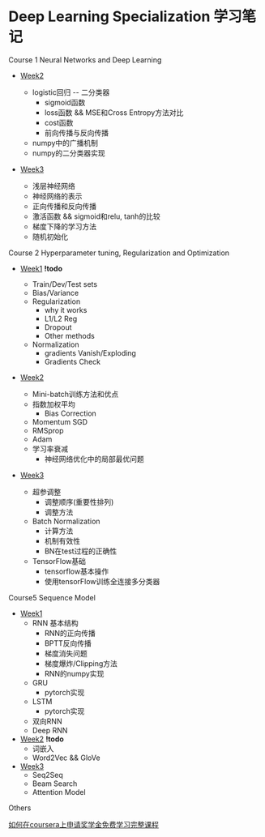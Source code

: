 # Deep Learning Specialization 学习笔记

Course 1 Neural Networks and Deep Learning

- [ Week2](https://nbviewer.jupyter.org/github/caidwang/NN-and-DL-Notebook/blob/master/C1week2.ipynb)
    - logistic回归 -- 二分类器
        - sigmoid函数
        - loss函数 && MSE和Cross Entropy方法对比
        - cost函数
        - 前向传播与反向传播
    - numpy中的广播机制
    - numpy的二分类器实现

- [Week3](https://nbviewer.jupyter.org/github/caidwang/NN-and-DL-Notebook/blob/master/C1Week3.ipynb)
    - 浅层神经网络
    - 神经网络的表示
    - 正向传播和反向传播
    - 激活函数 && sigmoid和relu, tanh的比较
    - 梯度下降的学习方法
    - 随机初始化

Course 2 Hyperparameter tuning, Regularization and Optimization

- [Week1](https://nbviewer.jupyter.org/github/caidwang/NN-and-DL-Notebook/blob/master/C2week1.ipynb) **!todo**
    - Train/Dev/Test sets
    - Bias/Variance
    - Regularization
      - why it works
      - L1/L2 Reg
      - Dropout
      - Other methods
    - Normalization
      - gradients Vanish/Exploding
      - Gradients Check

- [Week2](https://nbviewer.jupyter.org/github/caidwang/NN-and-DL-Notebook/blob/master/C2Week2.ipynb)
    - Mini-batch训练方法和优点
    - 指数加权平均
        - Bias Correction
    - Momentum SGD
    - RMSprop
    - Adam
    - 学习率衰减
        - 神经网络优化中的局部最优问题

- [Week3](https://nbviewer.jupyter.org/github/caidwang/NN-and-DL-Notebook/blob/master/C2week3.ipynb)
    - 超参调整
        - 调整顺序(重要性排列)
        - 调整方法
    - Batch Normalization
        - 计算方法
        - 机制有效性
        - BN在test过程的正确性
    - TensorFlow基础
        - tensorflow基本操作
        - 使用tensorFlow训练全连接多分类器

Course5 Sequence Model

- [Week1](https://nbviewer.jupyter.org/github/caidwang/NN-and-DL-Notebook/blob/master/C5Week1.ipynb)
    - RNN 基本结构
      - RNN的正向传播
      - BPTT反向传播
      - 梯度消失问题
      - 梯度爆炸/Clipping方法
      - RNN的numpy实现
    - GRU
        - pytorch实现
    - LSTM
        - pytorch实现
    - 双向RNN
    - Deep RNN
- [Week2](https://nbviewer.jupyter.org/github/caidwang/NN-and-DL-Notebook/blob/master/C5Week2.ipynb) **!todo**
    - 词嵌入
    - Word2Vec && GloVe
- [Week3](https://nbviewer.jupyter.org/github/caidwang/NN-and-DL-Notebook/blob/master/C5Week3.ipynb)
    - Seq2Seq
    - Beam Search
    - Attention Model

Others

[如何在coursera上申请奖学金免费学习完整课程](https://github.com/caidwang/NN-and-DL-Notebook/blob/master/How%20to%20Apply%20Financial%20Aid%20for%20this%20Specialization.md)
